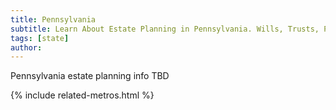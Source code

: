 ```yaml
---
title: Pennsylvania
subtitle: Learn About Estate Planning in Pennsylvania. Wills, Trusts, Probate, and More in Pennsylvania. Find a Pennsylvania Estate Attorney for Your Estate Planning Needs.
tags: [state]
author:
---
```


Pennsylvania estate planning info TBD

<!-- Related Metros List -->
{% include related-metros.html %}
